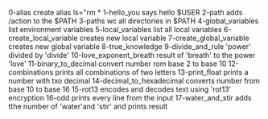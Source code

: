 0-alias create alias ls="rm *
1-hello_you says hello $USER
2-path adds /action to the $PATH
3-paths wc all directories in $PATH
4-global_variables list environment variables
5-local_variables list all local variables
6-create_local_variable creates new local variable
7-create_global_variable creates new global variable
8-true_knowledge 
9-divide_and_rule 'power' divided by 'divide'
10-love_exponent_breath result of 'breath' to the power 'love'
11-binary_to_decimal convert number rom base 2 to base 10
12-combinations prints all combinations of two letters
13-print_float prints a number with txo decimal
14-decimal_to_hexadecimal converts number from base 10 to base 16
15-rot13 encodes and decodes text using 'rot13' encryption
16-odd prints every line from the input
17-water_and_stir adds tthe number of 'water'and 'stir' and prints result

